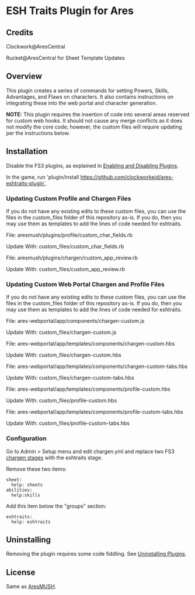 # ESH Traits Plugin for Ares

## Credits

Clockwork@AresCentral

Rucket@AresCentral for Sheet Template Updates

## Overview

 This plugin creates a series of commands for setting Powers, Skills, Advantages, and Flaws on characters. It also contains instructions on integrating these into the web portal and character generation.

 **NOTE:** This plugin requires the insertion of code into several areas reserved for custom web hooks. It should not cause any merge conflicts as it does not modify the core code; however, the custom files will require updating per the instructions below.

## Installation

Disable the FS3 plugins, as explained in [Enabling and Disabling Plugins](https://aresmush.com/tutorials/config/plugins/).

In the game, run 'plugin/install https://github.com/clockworkejd/ares-eshtraits-plugin`.

### Updating Custom Profile and Chargen Files

If you do not have any existing edits to these custom files, you can use the files in the custom_files folder of this repository as-is. If you do, then you may use them as templates to add the lines of code needed for eshtraits.

File: aresmush/plugins/profile/custom_char_fields.rb

Update With: custom_files/custom_char_fields.rb

File: aresmush/plugins/chargen/custom_app_review.rb

Update With: custom_files/custom_app_review.rb

### Updating Custom Web Portal Chargen and Profile Files

If you do not have any existing edits to these custom files, you can use the files in the custom_files folder of this repository as-is. If you do, then you may use them as templates to add the lines of code needed for eshtraits.

File: ares-webportal/app/components/chargen-custom.js

Update With: custom_files/chargen-custom.js

File: ares-webportal/app/templates/components/chargen-custom.hbs

Update With: custom_files/chargen-custom.hbs

File: ares-webportal/app/templates/components/chargen-custom-tabs.hbs

Update With: custom_files/chargen-custom-tabs.hbs

File: ares-webportal/app/templates/components/profile-custom.hbs

Update With: custom_files/profile-custom.hbs

File: ares-webportal/app/templates/components/profile-custom-tabs.hbs

Update With: custom_files/profile-custom-tabs.hbs

### Configuration

Go to Admin > Setup menu and edit chargen.yml and replace two FS3 [chargen stages](https://aresmush.com/tutorials/config/chargen.html) with the eshtraits stage.

Remove these two items:

    sheet:
      help: sheets
    abilities:
      help:skills

Add this item below the "groups" section:

    eshtraits:
      help: eshtraits



## Uninstalling

Removing the plugin requires some code fiddling. See [Uninstalling Plugins](https://www.aresmush.com/tutorials/code/extras.html#uninstalling-plugins).

## License

Same as [AresMUSH](https://aresmush.com/license).